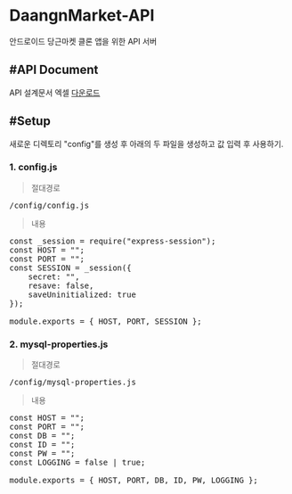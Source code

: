 # DaangnMarket-API
안드로이드 당근마켓 클론 앱을 위한 API 서버

## #API Document
API 설계문서 엑셀 [다운로드](https://github.com/Park-SM/DaangnMarket-API/files/6950422/API.xlsx)


## #Setup
새로운 디렉토리 "config"를 생성 후 아래의 두 파일을 생성하고 값 입력 후 사용하기.

### 1. config.js
>절대경로
<pre>
/config/config.js
</pre>

>내용
<pre>
const _session = require("express-session");
const HOST = "";
const PORT = "";
const SESSION = _session({
    secret: "",
    resave: false,
    saveUninitialized: true
});

module.exports = { HOST, PORT, SESSION };
</pre>

### 2. mysql-properties.js
>절대경로
<pre>
/config/mysql-properties.js
</pre>

>내용
<pre>
const HOST = "";
const PORT = "";
const DB = "";
const ID = "";
const PW = "";
const LOGGING = false | true;

module.exports = { HOST, PORT, DB, ID, PW, LOGGING };
</pre>


